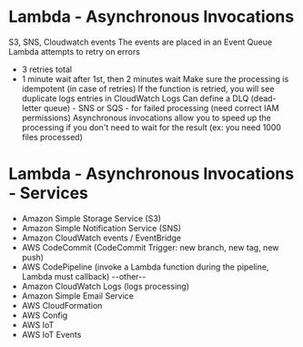 # Lambda - Asynchronous Invocations

S3, SNS, Cloudwatch events
The events are placed in an Event Queue
Lambda attempts to retry on errors
- 3 retries total
- 1 minute wait after 1st, then 2 minutes wait
Make sure the processing is idempotent (in case of retries)
If the function is retried, you will see duplicate logs entries in CloudWatch Logs
Can define a DLQ (dead-letter queue) - SNS or SQS - for failed processing (need correct IAM permissions)
Asynchronous invocations allow you to speed up the processing if you don't need to wait for the result (ex: you need 1000 files processed) 

# Lambda - Asynchronous Invocations - Services

- Amazon Simple Storage Service (S3)
- Amazon Simple Notification Service (SNS)
- Amazon CloudWatch events / EventBridge
- AWS CodeCommit (CodeCommit Trigger: new branch, new tag, new push)
- AWS CodePipeline (invoke a Lambda function during the pipeline, Lambda must callback)
--other--
- Amazon CloudWatch Logs (logs processing)
- Amazon Simple Email Service
- AWS CloudFormation
- AWS Config
- AWS IoT
- AWS IoT Events